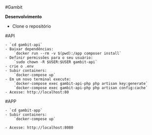 #Gambit

**Desenvolvimento**

- Clone o repositório

#API

    - `cd gambit-api`
    - Baixar dependências:
        `docker run --rm -v $(pwd):/app composer install`
    - Definir permissões para o seu usuário:
        `sudo chown -R $USER:$USER gambit-api`
    - crie o .env
    - Subir containers:
        `docker-compose up`
    - Em um novo terminal execute:
        `docker-compose exec gambit-api-php php artisan key:generate`
        `docker-compose exec gambit-api-php php artisan config:cache`
    - Acesse: http://localhost:80

#APP

    - `cd gambit-app`
    - Subir containers:
        `docker-compose up`

    - Acesse: http://localhost:8080


    
